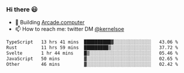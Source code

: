 ### Hi there 😃

- 🔨 Building [Arcade.computer](https://arcade.computer)
- 📫 How to reach me: twitter DM [@kernelsoe](https://twitter.com/kernelsoe)

<!--START_SECTION:waka-->

```txt
TypeScript   13 hrs 41 mins  ██████████▓░░░░░░░░░░░░░░   43.06 %
Rust         11 hrs 59 mins  █████████▒░░░░░░░░░░░░░░░   37.72 %
Svelte       1 hr 44 mins    █▒░░░░░░░░░░░░░░░░░░░░░░░   05.46 %
JavaScript   50 mins         ▓░░░░░░░░░░░░░░░░░░░░░░░░   02.65 %
Other        46 mins         ▓░░░░░░░░░░░░░░░░░░░░░░░░   02.42 %
```

<!--END_SECTION:waka-->
